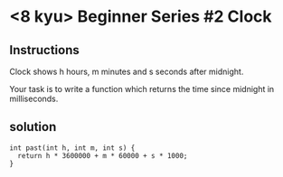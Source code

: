 # <8 kyu> Beginner Series #2 Clock

## Instructions

Clock shows h hours, m minutes and s seconds after midnight.

Your task is to write a function which returns the time since midnight in milliseconds.

## solution

```
int past(int h, int m, int s) {
  return h * 3600000 + m * 60000 + s * 1000;
}
```
